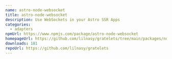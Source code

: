 ```yaml
---
name: astro-node-websocket
title: astro-node-websocket
description: Use WebSockets in your Astro SSR Apps
categories:
  - adapters
npmUrl: https://www.npmjs.com/package/astro-node-websocket
homepageUrl: https://github.com/lilnasy/gratelets/tree/main/packages/node-websocket
downloads: 181
repoUrl: https://github.com/lilnasy/gratelets
---
```

